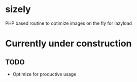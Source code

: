 # sizely
PHP based routine to optimize images on the fly for lazyload

# Currently under construction


## TODO
- Optimize for productive usage
